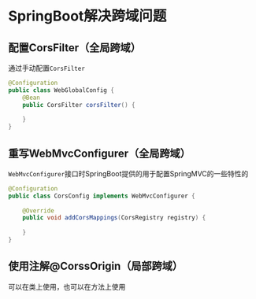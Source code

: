 # SpringBoot解决跨域问题

## 配置CorsFilter（全局跨域）

通过手动配置`CorsFilter`

```java
@Configuration
public class WebGlobalConfig {
    @Bean
    public CorsFilter corsFilter() {
        
    }
}
```

## 重写WebMvcConfigurer（全局跨域）

`WebMvcConfigurer`接口时SpringBoot提供的用于配置SpringMVC的一些特性的

```java
@Configuration
public class CorsConfig implements WebMvcConfigurer {
    
    @Override
    public void addCorsMappings(CorsRegistry registry) {
        
    }
}
```

## 使用注解@CorssOrigin（局部跨域）

可以在类上使用，也可以在方法上使用

